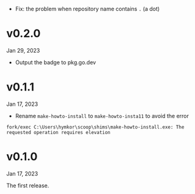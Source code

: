 - Fix: the problem when repository name contains `.` (a dot)

v0.2.0
=======
Jan 29, 2023

- Output the badge to pkg.go.dev

v0.1.1
=======
Jan 17, 2023

- Rename `make-howto-install` to `make-howto-insta11` to avoid the error 

``` 
fork/exec C:\Users\hymkor\scoop\shims\make-howto-install.exe: The requested operation requires elevation
```

v0.1.0
=======
Jan 17, 2023

The first release.

